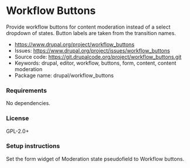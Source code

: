 <!-- writeme -->
Workflow Buttons
================

Provide workflow buttons for content moderation instead of a select dropdown of states.  Button labels are taken from the transition names.

 * https://www.drupal.org/project/workflow_buttons
 * Issues: https://www.drupal.org/project/issues/workflow_buttons
 * Source code: https://git.drupalcode.org/project/workflow_buttons.git
 * Keywords: drupal, editor, workflow, buttons, form, content, content moderation
 * Package name: drupal/workflow_buttons


### Requirements

No dependencies.


### License

GPL-2.0+

<!-- endwriteme -->

### Setup instructions

Set the form widget of Moderation state pseudofield to Workflow buttons.
